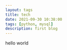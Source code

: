 ```yaml
---
layout: tags
title: tech
date: 2021-09-30 10:38:00
tags: [python, mysql]
description: first blog
---
```


hello world
